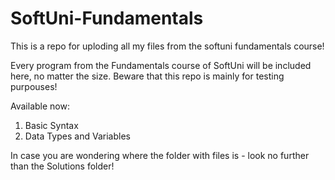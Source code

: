 # SoftUni-Fundamentals
This is a repo for uploding all my files from the softuni fundamentals course!

Every program from the Fundamentals course of SoftUni will be included here, no matter the size.
Beware that this repo is mainly for testing purpouses!

Available now:
1. Basic Syntax
2. Data Types and Variables

In case you are wondering where the folder with files is - look no further than the Solutions folder!

